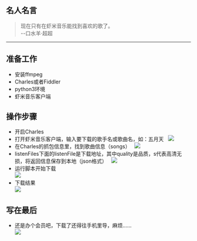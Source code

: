 ## 名人名言
> 现在只有在虾米音乐能找到喜欢的歌了。  
>                       --口水羊·超超
---
## 准备工作
* 安装ffmpeg
* Charles或者Fiddler
* python3环境
* 虾米音乐客户端

## 操作步骤
* 开启Charles
* 打开虾米音乐客户端，输入要下载的歌手名或歌曲名，如：五月天   
![](http://p3.pstatp.com/large/4e7b00042bc81576e9c1)
* 在Charles的抓包信息里，找到歌曲信息（songs）   
![](http://p3.pstatp.com/large/50920001f569d760f573)
* listenFiles下面的listenFile是下载地址，其中quality是品质，s代表高清无损，将返回信息保存到本地（json格式）   
![](http://p3.pstatp.com/large/4e7c0003e8014ba138cc)
* 运行脚本开始下载   
![](http://p1.pstatp.com/large/4e800002f5d965034049)
* 下载结果  
![](http://p9.pstatp.com/large/4e7a000444570fae2b83)

## 写在最后
* 还是办个会员吧，下载了还得往手机里导，麻烦......    
![](http://p3.pstatp.com/large/4e7900045f1ec98ff753)






